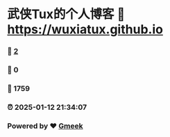 # 武侠Tux的个人博客 :link: https://wuxiatux.github.io 
### :page_facing_up: [2](https://wuxiatux.github.io/tag.html) 
### :speech_balloon: 0 
### :hibiscus: 1759 
### :alarm_clock: 2025-01-12 21:34:07 
### Powered by :heart: [Gmeek](https://github.com/Meekdai/Gmeek)
